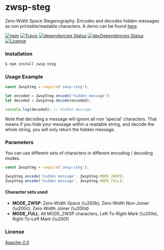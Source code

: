 # zwsp-steg
Zero-Width Space Steganography. Encodes and decodes hidden messages as non printable/readable characters. A demo can be found [here](https://web.archive.org/web/20210320114410/https://offdev.net/demos/zwsp-steg-js).

[![npm](https://img.shields.io/npm/v/zwsp-steg.svg)](https://www.npmjs.com/package/zwsp-steg)
[![Travis](https://img.shields.io/travis/offdev/zwsp-steg-js.svg)](https://travis-ci.org/offdev/zwsp-steg-js)
[![dependencies Status](https://david-dm.org/offdev/zwsp-steg-js/status.svg)](https://david-dm.org/offdev/zwsp-steg-js)
[![devDependencies Status](https://david-dm.org/offdev/zwsp-steg-js/dev-status.svg)](https://david-dm.org/offdev/zwsp-steg-js?type=dev)
[![License](https://img.shields.io/github/license/offdev/zwsp-steg-js.svg)](https://www.apache.org/licenses/LICENSE-2.0)

### Installation
```bash
$ npm install zwsp-steg
```

### Usage Example
```.js
const ZwspSteg = require('zwsp-steg');

let encoded = ZwspSteg.encode('hidden message');
let decoded = ZwspSteg.decode(encoded);

console.log(decoded); // hidden message
```

Note that decoding a message will ignore all non 'special' characters. That means if you hide your message within a readable string, and decode the whole string, you will only return the hidden message.

### Parameters
You can use different sets of characters in different encoding / decoding modes.

```.js
const ZwspSteg = require('zwsp-steg');

ZwspSteg.encode('hidden message', ZwspSteg.MODE_ZWSP);
ZwspSteg.encode('hidden message', ZwspSteg.MODE_FULL);
```

#### Character sets used
- **MODE_ZWSP**: Zero-Width Space (\u200b), Zero-Width Non-Joiner (\u200c), Zero-Width Joiner (\u200d)
- **MODE_FULL**: All MODE_ZWSP characters, Left-To-Right Mark (\u200e), Right-To-Left Mark (\u200f)

### License
[Apache-2.0](https://www.apache.org/licenses/LICENSE-2.0)
